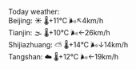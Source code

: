 Today weather:  
Beijing: ☀️   🌡️+11°C 🌬️↖4km/h  
Tianjin: 🌫  🌡️+10°C 🌬️←26km/h  
Shijiazhuang: ⛅️  🌡️+14°C 🌬️↓14km/h  
Tangshan: ☁️   🌡️+12°C 🌬️←19km/h  
